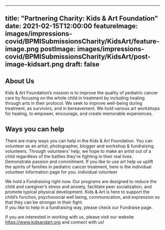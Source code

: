 
---
title: "Partnering Charity: Kids & Art Foundation"
date: 2021-02-15T12:00:00
featureImage: images/impressions-covid/BPMISubmissionsCharity/KidsArt/feature-image.png
postImage: images/impressions-covid/BPMISubmissionsCharity/KidsArt/post-image-kidsart.png 
draft: false
---

## About Us
Kids & Art Foundation’s mission is to improve the quality of pediatric cancer care by focusing on the whole child in treatment by including healing through arts in their protocol. We seek to improve well-being during treatment, as survivors, and in bereavement. We hold various art workshops for healing, to empower, encourage, and create memorable experiences.

## Ways you can help 
There are many ways you can help in the Kids & Art Foundation. You can volunteer as an artist, photographer, blogger and workshop & fundraising volunteers. Through volunteers’ help, we hope to make an artist out of a child regardless of the battles they're fighting in their real lives. Demonstrate passion and commitment.  If you like to use art help us uplift the spirits of families in pediatric cancer treatment, here is the individual volunteer information page for you: individual volunteer

We hold a Fundraising right now. Our programs are designed to reduce the child and caregiver’s stress and anxiety, facilitate peer socialization, and promote typical physical development. Kids & Art is here to support the child’s function, psychosocial well being, communication, and expression so that they can be stronger in their fight.  
If you like to help in a fundraising way, please check our Fundraise page.

If you are interested in working with us, please visit our website https://www.kidsandart.org and connect with us!
